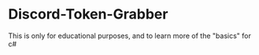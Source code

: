 # Discord-Token-Grabber

This is only for educational purposes, and to learn more of the "basics" for c#
